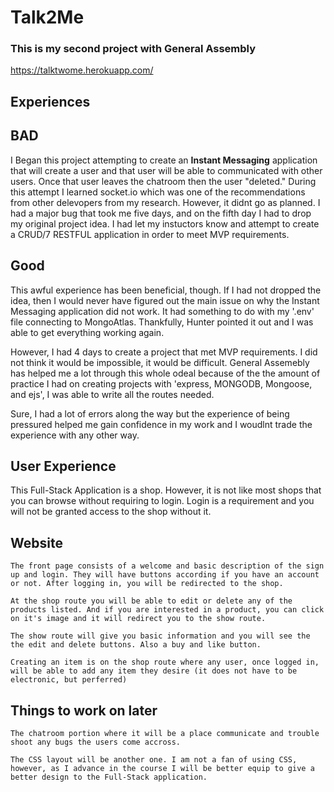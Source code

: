 # Talk2Me

### This is my second project with General Assembly 

https://talktwome.herokuapp.com/

## Experiences

## BAD

  I Began this project attempting to create an <strong>Instant Messaging</strong> application that will create a user and that user will be able to communicated with other users. Once that user leaves the chatroom then the user "deleted." During this attempt I learned socket.io which was one of the recommendations from other delevopers from my research. However, it didnt go as planned. I had a major bug that took me five days, and on the fifth day I had to drop my original project idea. I had let my instuctors know and attempt to create a CRUD/7 RESTFUL application in order to meet MVP requirements.

## Good

  This awful experience has been beneficial, though. If I had not dropped the idea, then I would never have figured out the main issue on why the Instant Messaging application did not work. It had something to do with my '.env' file connecting to MongoAtlas. Thankfully, Hunter pointed it out and I was able to get everything working again. 
    
  However, I had 4 days to create a project that met MVP requirements. I did not think it would be impossible, it would be difficult. General Assemebly has helped me a lot through this whole odeal because of the the amount of practice I had on creating projects with 'express, MONGODB, Mongoose, and ejs', I was able to write all the routes needed. 

  Sure, I had a lot of errors along the way but the experience of being pressured helped me gain confidence in my work and I woudlnt trade the experience with any other way. 

## User Experience

  This Full-Stack Application is a shop. However, it is not like most shops that you can browse without requiring to login. Login is a requirement and you will not be granted access to the shop without it. 

  ## Website

    The front page consists of a welcome and basic description of the sign up and login. They will have buttons according if you have an account or not. After logging in, you will be redirected to the shop.

    At the shop route you will be able to edit or delete any of the products listed. And if you are interested in a product, you can click on it's image and it will redirect you to the show route. 

    The show route will give you basic information and you will see the the edit and delete buttons. Also a buy and like button. 

    Creating an item is on the shop route where any user, once logged in, will be able to add any item they desire (it does not have to be electronic, but perferred)

  ## Things to work on later

    The chatroom portion where it will be a place communicate and trouble shoot any bugs the users come accross. 

    The CSS layout will be another one. I am not a fan of using CSS, however, as I advance in the course I will be better equip to give a better design to the Full-Stack application. 